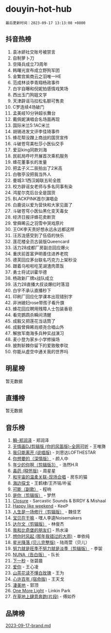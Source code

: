 # douyin-hot-hub

`最后更新时间：2023-09-17 13:13:08 +0800`

## 抖音热榜

1. 袁冰妍社交账号被禁言
1. 自制萝卜刀
1. 空降兵成立73周年
1. 韩曙光宣布成立野狗军团
1. 金繁宫紫商云之羽唯一HE
1. 范成林谈李青翔杨政事件
1. 白宇自曝和倪妮拍感情戏笑场
1. 西出玉门狗姐文学
1. 天津辟谣马拉松名额可售卖
1. C罗连续4场破门
1. 孟美岐10分钟超长舞台
1. 戴佩妮演唱会名场面再现
1. 国际米兰5:1AC米兰
1. 胡锡进发文评李佳琦事件
1. 蜂花帮没蹭上商战的国货宣传
1. 斗破苍穹美杜莎小医仙交手
1. 爱豆king同款刘海
1. 民航局呼吁开展首次乘机服务
1. 蜂花董事长的发量
1. 把孟子义二辰拍出了2米高
1. 白敬亭没把我当外人
1. 曼城3:1西汉姆联五轮全胜
1. 校方辟谣女老师与多名同事有染
1. 鸿星尔克后台全是国货
1. BLACKPINK首尔演唱会
1. 白鹿说以爱为营快和大家见面了
1. 斗破苍穹小医仙黑化变天毒女
1. 经济日报评蜂花卖断货
1. 曾舜晞云之羽雪中哭戏原片
1. 王OK李天责好想永远永远都这样
1. 汪苏泷感受到了伍佰的快乐
1. 莲花楼全员古装版Queencard
1. 活力28成都厂房副总回应爆火
1. 重庆前首富尹明善住进养老院
1. 德芙回应茅台联名巧克力上架秒没
1. 跟着乌啦啦吃芜湖渣肉蒸饭
1. 勇士将试训霍华德
1. 杨政新厂牌x战队成立
1. 活力28直播大叔谈爆红时落泪
1. 白宇不承认直播秒下
1. 印刷厂回应化学课本出现错别字
1. 非洲媳妇rose带孩子看升旗
1. 蜂花回应聘用残障人士包装香皂
1. 看完鹦鹉杀瞬间清醒
1. 成毅又把莲花当话筒了
1. 成毅曾舜晞肖顺尧合唱山外
1. 解放军南海多兵种实战演习
1. 麦小登为家乡小学修操场
1. 披荆斩棘你留下的爱致敬李玟
1. 你能从虚空中通关我的世界吗

## 明星榜

暂无数据

## 直播榜

暂无数据

## 音乐榜

1. [瞬-郑润泽](https://sf6-cdn-tos.douyinstatic.com/obj/tos-cn-ve-2774/oYXHIohzvbNAzBhHgyksWpRM4bfkDsBdBDAynw) - 郑润泽
1. [无情画DJ剪辑版 (你的风笛版)-全网可听](https://sf3-cdn-tos.douyinstatic.com/obj/tos-cn-ve-2774/oAjAQCzkfhUUdip24sc3BAIW1NyIMoFNwyMS8h) - 王唯旖
1. [我只能离开 (说唱版)](https://sf6-cdn-tos.douyinstatic.com/obj/tos-cn-ve-2774/oA7eutBAQjZQDuej2bOyxYUvk6PSqnYx8TDgCB) - 刘思达LOFTHESTAR
1. [你想要的（深情版）](https://sf6-cdn-tos.douyinstatic.com/obj/tos-cn-ve-2774/oIMnk8GFpoYUtBP39qsBLeMCDPQxxYcI4gbeZS) - 颜人中
1. [年少的你啊（剪辑版3）](https://sf6-cdn-tos.douyinstatic.com/obj/tos-cn-ve-2774/oo2vDGhzyAtN1QLfh5k1iBIpWAv2NOZQysM5tK) - 浩然H.R
1. [毒药 (释怀版)](https://sf6-cdn-tos.douyinstatic.com/obj/tos-cn-ve-2774/oYILMEAzspdZBIzy4frJNB8ZHPHWAhiwowd4Ad) - 周星星
1. [和宇宙的温柔关联-现场合唱](https://sf6-cdn-tos.douyinstatic.com/obj/tos-cn-ve-2774/o0hONGDYQBgk0e5bqDeQOonVmncA6tC2nBwZLT) - 房东的猫
1. [海边探戈](https://sf3-cdn-tos.douyinstatic.com/obj/tos-cn-ve-2774/os9gE0VQCGqt6VQkZDyBBYvfSDY0QFe3vVmubn) - 王鹤棣/王齐铭/朴鲨
1. [可能（副歌）](https://sf3-cdn-tos.douyinstatic.com/obj/tos-cn-ve-2774/cde1731888894259b333569393c2fb51) - 程响
1. [是你（剪辑版）](https://sf6-cdn-tos.douyinstatic.com/obj/tos-cn-ve-2774/46019dae783c4c969944217fe1cfafc4) - 梦然
1. [Closure](https://sf3-cdn-tos.douyinstatic.com/obj/tos-cn-ve-2774/84f7422b29f94b78a5f3b0386275db35) - Sarcastic Sounds & BIRDY & Mishaal
1. [Happy like weekend](https://sf6-cdn-tos.douyinstatic.com/obj/tos-cn-ve-2774/o0OfAnfYcF4hwK8mwGGQx597Wf1QAOb9KehnDk) - KeeP
1. [人生是一场修行（剪辑版）](https://sf6-cdn-tos.douyinstatic.com/obj/tos-cn-ve-2774/o0sAifg0HRuNkBG4VyVJBzh0UdIWMRjxzm0zhQ) - 魏佳艺
1. [宝贝在干嘛](https://sf6-cdn-tos.douyinstatic.com/obj/tos-cn-ve-2774/okW4hBCfJI5B2ZEgTCtikhMW7IafzNrBQIYkpJ) - 嘿人李逵Noisemakers
1. [达尔文（剪辑版）](https://sf6-cdn-tos.douyinstatic.com/obj/tos-cn-ve-2774/oQuPQQmEgnCeZsgKQ78VBZjNVtegzBGpoSbQPD) - 林俊杰
1. [我和比奇堡的朋友们](https://sf6-cdn-tos.douyinstatic.com/obj/tos-cn-ve-2774/f0505db981ea4a6d91453a15924a82aa) - 热水澡
1. [想你时风起 (那年我错过的大雨)](https://sf6-cdn-tos.douyinstatic.com/obj/tos-cn-ve-2774/ooR7G8ftDMzIgnxa0HbReM4CZ74qknQABLtHB1) - 单依纯
1. [星光降落 (贝儿完整版)](https://sf3-cdn-tos.douyinstatic.com/obj/tos-cn-ve-2774/okwB9hAwyAtsFFkFBzAX1hOOfQuIoMNs0W2Mwr) - 陆雨萱（贝儿）
1. [努力就是旺季不努力就是淡季（剪辑版）](https://sf6-cdn-tos.douyinstatic.com/obj/tos-cn-ve-2774/o4dAb7kbHfZCDv9tePCcuQYnpgyClTtB2Fb7vA) - 李袈
1. [NUNA（告白版）](https://sf3-cdn-tos.douyinstatic.com/obj/tos-cn-ve-2774/a65828cbd8ce41a78a430a58b49f4feb) - 队长
1. [下一秒](https://sf3-cdn-tos.douyinstatic.com/obj/tos-cn-ve-2774/16eedda97153423db2501ff6373be86a) - 张碧晨
1. [爱你](https://sf3-cdn-tos.douyinstatic.com/obj/tos-cn-ve-2774/738d8b240f1e4519b44cf31c84e02e24) - 王心凌
1. [山茶花读不懂白玫瑰](https://sf3-cdn-tos.douyinstatic.com/obj/tos-cn-ve-2774/osfn8B7DktrRHEPJgPCfDbw7QDQEkwC16BxZg9) - 王为
1. [心许百年 (宿命版)](https://sf3-cdn-tos.douyinstatic.com/obj/tos-cn-ve-2774/oM4tBu7QOMCTVT7rK1Pe5NHGFghPMBzykI9ZBf) - 王天戈
1. [凄美地](https://sf6-cdn-tos.douyinstatic.com/obj/tos-cn-ve-2774/oshF4RgFMhmTSa4jCaHNUXI0NetFtBBQBzBZdf) - 郭顶
1. [One More Light](https://sf3-cdn-tos.douyinstatic.com/obj/tos-cn-ve-2774/okIBCInhecoGOE5h6ZvqCBYtfXCIMQEbgkRKgD) - Linkin Park
1. [在草地上肆意奔跑(片段)](https://sf6-cdn-tos.douyinstatic.com/obj/tos-cn-ve-2774/8831d494742f45dabdfa8adb8b817259) - 傅如乔

## 品牌榜

[2023-09-17-brand.md](2023-09-17-brand.md)
